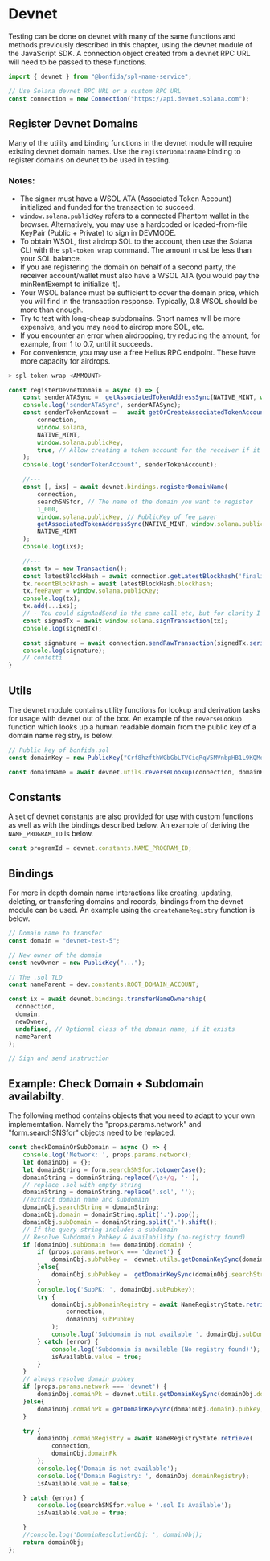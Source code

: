 # Devnet

Testing can be done on devnet with many of the same functions and methods previously described in this chapter, using the devnet module of the JavaScript SDK. A connection object created from a devnet RPC URL will need to be passed to these functions.

```js
import { devnet } from "@bonfida/spl-name-service";

// Use Solana devnet RPC URL or a custom RPC URL
const connection = new Connection("https://api.devnet.solana.com");
```

## Register Devnet Domains

Many of the utility and binding functions in the devnet module will require existing devnet domain names. Use the `registerDomainName` binding to register domains on devnet to be used in testing.

### Notes: 

- The signer must have a WSOL ATA (Associated Token Account) initialized and funded for the transaction to succeed.
- `window.solana.publicKey` refers to a connected Phantom wallet in the browser. Alternatively, you may use a hardcoded or loaded-from-file KeyPair (Public + Private) to sign in DEVMODE.
- To obtain WSOL, first airdrop SOL to the account, then use the Solana CLI with the `spl-token wrap` command. The amount must be less than your SOL balance.
- If you are registering the domain on behalf of a second party, the receiver account/wallet must also have a WSOL ATA (you would pay the minRentExempt to initialize it).
- Your WSOL balance must be sufficient to cover the domain price, which you will find in the transaction response. Typically, 0.8 WSOL should be more than enough.
- Try to test with long-cheap subdomains. Short names will be more expensive, and you may need to airdrop more SOL, etc.
- If you encounter an error when airdropping, try reducing the amount, for example, from 1 to 0.7, until it succeeds.
- For convenience, you may use a free Helius RPC endpoint. These have more capacity for airdrops.
```bash
> spl-token wrap <AMMOUNT> 
```

```js
const registerDevnetDomain = async () => {
    const senderATASync =  getAssociatedTokenAddressSync(NATIVE_MINT, window.solana.publicKey, true);
    console.log('senderATASync', senderATASync);
    const senderTokenAccount =   await getOrCreateAssociatedTokenAccount(
        connection,
        window.solana,
        NATIVE_MINT,
        window.solana.publicKey,
        true, // Allow creating a token account for the receiver if it doesn't exist
    );
    console.log('senderTokenAccount', senderTokenAccount);

    //--- 
    const [, ixs] = await devnet.bindings.registerDomainName(
        connection,
        searchSNSfor, // The name of the domain you want to register
        1_000,
        window.solana.publicKey, // PublicKey of fee payer
        getAssociatedTokenAddressSync(NATIVE_MINT, window.solana.publicKey, true),
        NATIVE_MINT
    );
    console.log(ixs);

    //---
    const tx = new Transaction();
    const latestBlockHash = await connection.getLatestBlockhash('finalized');
    tx.recentBlockhash = await latestBlockHash.blockhash;
    tx.feePayer = window.solana.publicKey;
    console.log(tx);
    tx.add(...ixs);
    // - You could signAndSend in the same call etc, but for clarity I like to separate the steps. 
    const signedTx = await window.solana.signTransaction(tx);
    console.log(signedTx);

    const signature = await connection.sendRawTransaction(signedTx.serialize());
    console.log(signature);
    // confetti
}
```

## Utils

The devnet module contains utility functions for lookup and derivation tasks for usage with devnet out of the box. An example of the `reverseLookup` function which looks up a human readable domain from the public key of a domain name registry, is below.

```js
// Public key of bonfida.sol
const domainKey = new PublicKey("Crf8hzfthWGbGbLTVCiqRqV5MVnbpHB1L9KQMd6gsinb");

const domainName = await devnet.utils.reverseLookup(connection, domainKey); // bonfida
```

## Constants

A set of devnet constants are also provided for use with custom functions as well as with the bindings described below. An example of deriving the `NAME_PROGRAM_ID` is below.

```js
const programId = devnet.constants.NAME_PROGRAM_ID;
```

## Bindings

For more in depth domain name interactions like creating, updating, deleting, or transfering domains and records, bindings from the devnet module can be used. An example using the `createNameRegistry` function is below.

```js
// Domain name to transfer
const domain = "devnet-test-5";

// New owner of the domain
const newOwner = new PublicKey("...");

// The .sol TLD
const nameParent = dev.constants.ROOT_DOMAIN_ACCOUNT;

const ix = await devnet.bindings.transferNameOwnership(
  connection,
  domain,
  newOwner,
  undefined, // Optional class of the domain name, if it exists
  nameParent
);

// Sign and send instruction
```

## Example: Check Domain + Subdomain availabilty. 

The following method contains objects that you need to adapt to your own implememtation. Namely the "props.params.network" and "form.searchSNSfor" objects need to be replaced. 

```js
const checkDomainOrSubDomain = async () => {
    console.log('Network: ', props.params.network);
    let domainObj = {};
    let domainString = form.searchSNSfor.toLowerCase();
    domainString = domainString.replace(/\s+/g, '-');
    // replace .sol with empty string
    domainString = domainString.replace('.sol', '');
    //extract domain name and subdomain
    domainObj.searchString = domainString;
    domainObj.domain = domainString.split('.').pop();
    domainObj.subDomain = domainString.split('.').shift();
    // If the query-string includes a subdomain
    // Resolve Subdomain Pubkey & Availability (no-registry found)
    if (domainObj.subDomain !== domainObj.domain) {
        if (props.params.network === 'devnet') {
            domainObj.subPubkey =  devnet.utils.getDomainKeySync(domainObj.searchString).pubkey;
        }else{
            domainObj.subPubkey =  getDomainKeySync(domainObj.searchString).pubkey;
        }
        console.log('SubPK: ', domainObj.subPubkey);
        try {
            domainObj.subDomainRegistry = await NameRegistryState.retrieve(
                connection,
                domainObj.subPubkey
            );
            console.log('Subdomain is not available ', domainObj.subDomainRegistry);
        } catch (error) {
            console.log('Subdomain is available (No registry found)');
            isAvailable.value = true;
        }
    }
    // always resolve domain pubkey
    if (props.params.network === 'devnet') {
        domainObj.domainPk = devnet.utils.getDomainKeySync(domainObj.domain).pubkey;
    }else{
        domainObj.domainPk = getDomainKeySync(domainObj.domain).pubkey;
    }

    try {
        domainObj.domainRegistry = await NameRegistryState.retrieve(
            connection,
            domainObj.domainPk
        );
        console.log('Domain is not available');
        console.log('Domain Registry: ', domainObj.domainRegistry);
        isAvailable.value = false;

    } catch (error) {
        console.log(searchSNSfor.value + '.sol Is Available');
        isAvailable.value = true;

    }
    //console.log('DomainResolutionObj: ', domainObj);
    return domainObj;
};
```

